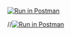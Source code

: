 [![Run in Postman](https://run.pstmn.io/button.svg)](https://app.getpostman.com/run-collection/ad3efd81e5ada0ea6555#?env%5Bhw1%5D=W3sia2V5IjoiZWNob19ib2R5IiwidmFsdWUiOiIiLCJlbmFibGVkIjp0cnVlfV0=)


//[![Run in Postman](https://run.pstmn.io/button.svg)](https://app.getpostman.com/run-collection/d3e2c1542b31e5093dc1#?env%5Bhw1%5D=W3sia2V5IjoiZWNob19ib2R5IiwidmFsdWUiOiIiLCJlbmFibGVkIjp0cnVlfV0=)
